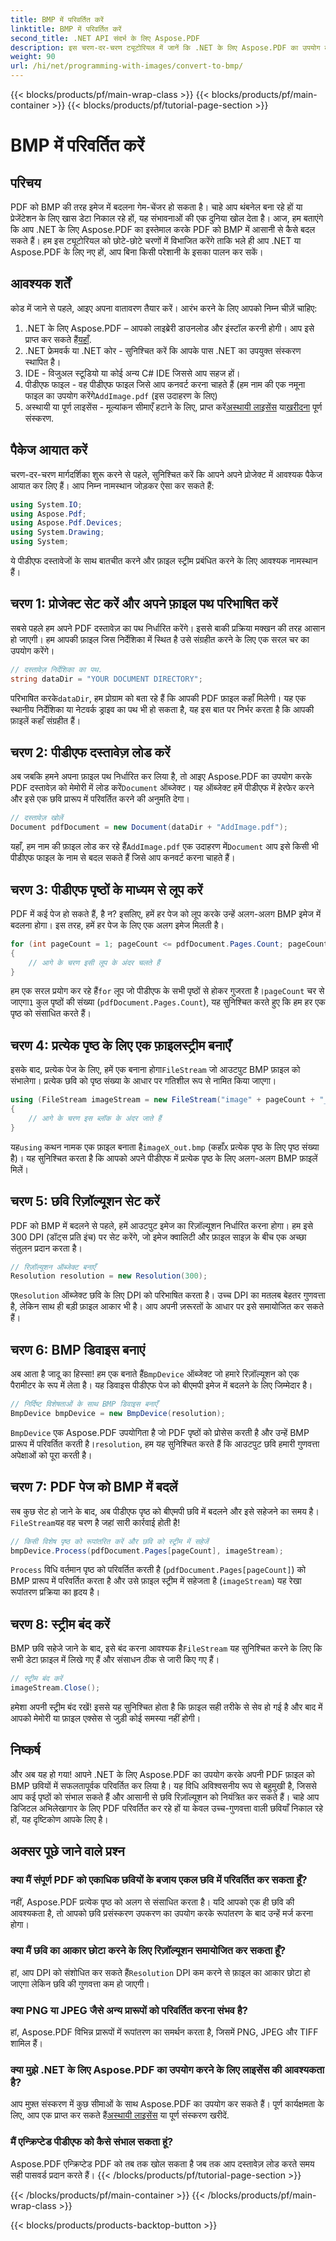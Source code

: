 ```yaml
---
title: BMP में परिवर्तित करें
linktitle: BMP में परिवर्तित करें
second_title: .NET API संदर्भ के लिए Aspose.PDF
description: इस चरण-दर-चरण ट्यूटोरियल में जानें कि .NET के लिए Aspose.PDF का उपयोग करके PDF को BMP इमेज में आसानी से कैसे परिवर्तित किया जाए। .NET डेवलपर्स के लिए बिल्कुल सही।
weight: 90
url: /hi/net/programming-with-images/convert-to-bmp/
---
```


{{< blocks/products/pf/main-wrap-class >}}
{{< blocks/products/pf/main-container >}}
{{< blocks/products/pf/tutorial-page-section >}}

# BMP में परिवर्तित करें

## परिचय

PDF को BMP की तरह इमेज में बदलना गेम-चेंजर हो सकता है। चाहे आप थंबनेल बना रहे हों या प्रेजेंटेशन के लिए खास डेटा निकाल रहे हों, यह संभावनाओं की एक दुनिया खोल देता है। आज, हम बताएंगे कि आप .NET के लिए Aspose.PDF का इस्तेमाल करके PDF को BMP में आसानी से कैसे बदल सकते हैं। हम इस ट्यूटोरियल को छोटे-छोटे चरणों में विभाजित करेंगे ताकि भले ही आप .NET या Aspose.PDF के लिए नए हों, आप बिना किसी परेशानी के इसका पालन कर सकें।

## आवश्यक शर्तें

कोड में जाने से पहले, आइए अपना वातावरण तैयार करें। आरंभ करने के लिए आपको निम्न चीज़ें चाहिए:

1.  .NET के लिए Aspose.PDF – आपको लाइब्रेरी डाउनलोड और इंस्टॉल करनी होगी। आप इसे प्राप्त कर सकते हैं[यहाँ](https://releases.aspose.com/pdf/net/).
2. .NET फ्रेमवर्क या .NET कोर - सुनिश्चित करें कि आपके पास .NET का उपयुक्त संस्करण स्थापित है।
3. IDE - विजुअल स्टूडियो या कोई अन्य C# IDE जिससे आप सहज हों।
4.  पीडीएफ फाइल - वह पीडीएफ फाइल जिसे आप कनवर्ट करना चाहते हैं (हम नाम की एक नमूना फाइल का उपयोग करेंगे`AddImage.pdf` (इस उदाहरण के लिए)
5.  अस्थायी या पूर्ण लाइसेंस - मूल्यांकन सीमाएँ हटाने के लिए, प्राप्त करें[अस्थायी लाइसेंस](https://purchase.aspose.com/temporary-license/) या[खरीदना](https://purchase.aspose.com/buy) पूर्ण संस्करण.

## पैकेज आयात करें

चरण-दर-चरण मार्गदर्शिका शुरू करने से पहले, सुनिश्चित करें कि आपने अपने प्रोजेक्ट में आवश्यक पैकेज आयात कर लिए हैं। आप निम्न नामस्थान जोड़कर ऐसा कर सकते हैं:

```csharp
using System.IO;
using Aspose.Pdf;
using Aspose.Pdf.Devices;
using System.Drawing;
using System;
```

ये पीडीएफ दस्तावेजों के साथ बातचीत करने और फ़ाइल स्ट्रीम प्रबंधित करने के लिए आवश्यक नामस्थान हैं।

## चरण 1: प्रोजेक्ट सेट करें और अपने फ़ाइल पथ परिभाषित करें

सबसे पहले हम अपने PDF दस्तावेज़ का पथ निर्धारित करेंगे। इससे बाकी प्रक्रिया मक्खन की तरह आसान हो जाएगी। हम आपकी फ़ाइल जिस निर्देशिका में स्थित है उसे संग्रहीत करने के लिए एक सरल चर का उपयोग करेंगे।


```csharp
// दस्तावेज़ निर्देशिका का पथ.
string dataDir = "YOUR DOCUMENT DIRECTORY";
```

 परिभाषित करके`dataDir`, हम प्रोग्राम को बता रहे हैं कि आपकी PDF फ़ाइल कहाँ मिलेगी। यह एक स्थानीय निर्देशिका या नेटवर्क ड्राइव का पथ भी हो सकता है, यह इस बात पर निर्भर करता है कि आपकी फ़ाइलें कहाँ संग्रहीत हैं।

## चरण 2: पीडीएफ दस्तावेज़ लोड करें

 अब जबकि हमने अपना फ़ाइल पथ निर्धारित कर लिया है, तो आइए Aspose.PDF का उपयोग करके PDF दस्तावेज़ को मेमोरी में लोड करें`Document` ऑब्जेक्ट। यह ऑब्जेक्ट हमें पीडीएफ में हेरफेर करने और इसे एक छवि प्रारूप में परिवर्तित करने की अनुमति देगा।


```csharp
// दस्तावेज़ खोलें
Document pdfDocument = new Document(dataDir + "AddImage.pdf");
```

 यहाँ, हम नाम की फ़ाइल लोड कर रहे हैं`AddImage.pdf` एक उदाहरण में`Document` आप इसे किसी भी पीडीएफ फाइल के नाम से बदल सकते हैं जिसे आप कनवर्ट करना चाहते हैं।

## चरण 3: पीडीएफ पृष्ठों के माध्यम से लूप करें

PDF में कई पेज हो सकते हैं, है न? इसलिए, हमें हर पेज को लूप करके उन्हें अलग-अलग BMP इमेज में बदलना होगा। इस तरह, हमें हर पेज के लिए एक अलग इमेज मिलती है।


```csharp
for (int pageCount = 1; pageCount <= pdfDocument.Pages.Count; pageCount++)
{
    // आगे के चरण इसी लूप के अंदर चलते हैं
}
```

हम एक सरल प्रयोग कर रहे हैं`for` लूप जो पीडीएफ के सभी पृष्ठों से होकर गुजरता है।`pageCount` चर से जाएगा`1` कुल पृष्ठों की संख्या (`pdfDocument.Pages.Count`), यह सुनिश्चित करते हुए कि हम हर एक पृष्ठ को संसाधित करते हैं।

## चरण 4: प्रत्येक पृष्ठ के लिए एक फ़ाइलस्ट्रीम बनाएँ

 इसके बाद, प्रत्येक पेज के लिए, हमें एक बनाना होगा`FileStream` जो आउटपुट BMP फ़ाइल को संभालेगा। प्रत्येक छवि को पृष्ठ संख्या के आधार पर गतिशील रूप से नामित किया जाएगा।


```csharp
using (FileStream imageStream = new FileStream("image" + pageCount + "_out" + ".bmp", FileMode.Create))
{
    // आगे के चरण इस ब्लॉक के अंदर जाते हैं
}
```

 यह`using` कथन नामक एक फ़ाइल बनाता है`imageX_out.bmp` (कहाँ`X` प्रत्येक पृष्ठ के लिए पृष्ठ संख्या है)। यह सुनिश्चित करता है कि आपको अपने पीडीएफ में प्रत्येक पृष्ठ के लिए अलग-अलग BMP फ़ाइलें मिलें।

## चरण 5: छवि रिज़ॉल्यूशन सेट करें

PDF को BMP में बदलने से पहले, हमें आउटपुट इमेज का रिज़ॉल्यूशन निर्धारित करना होगा। हम इसे 300 DPI (डॉट्स प्रति इंच) पर सेट करेंगे, जो इमेज क्वालिटी और फ़ाइल साइज़ के बीच एक अच्छा संतुलन प्रदान करता है।


```csharp
// रिज़ॉल्यूशन ऑब्जेक्ट बनाएँ
Resolution resolution = new Resolution(300);
```

 ए`Resolution` ऑब्जेक्ट छवि के लिए DPI को परिभाषित करता है। उच्च DPI का मतलब बेहतर गुणवत्ता है, लेकिन साथ ही बड़ी फ़ाइल आकार भी है। आप अपनी ज़रूरतों के आधार पर इसे समायोजित कर सकते हैं।

## चरण 6: BMP डिवाइस बनाएं

 अब आता है जादू का हिस्सा! हम एक बनाते हैं`BmpDevice` ऑब्जेक्ट जो हमारे रिज़ॉल्यूशन को एक पैरामीटर के रूप में लेता है। यह डिवाइस पीडीएफ पेज को बीएमपी इमेज में बदलने के लिए जिम्मेदार है।


```csharp
// निर्दिष्ट विशेषताओं के साथ BMP डिवाइस बनाएँ
BmpDevice bmpDevice = new BmpDevice(resolution);
```

`BmpDevice` एक Aspose.PDF उपयोगिता है जो PDF पृष्ठों को प्रोसेस करती है और उन्हें BMP प्रारूप में परिवर्तित करती है।`resolution`, हम यह सुनिश्चित करते हैं कि आउटपुट छवि हमारी गुणवत्ता अपेक्षाओं को पूरा करती है।

## चरण 7: PDF पेज को BMP में बदलें

 सब कुछ सेट हो जाने के बाद, अब पीडीएफ पृष्ठ को बीएमपी छवि में बदलने और इसे सहेजने का समय है।`FileStream`यह वह चरण है जहां सारी कार्रवाई होती है!


```csharp
// किसी विशेष पृष्ठ को रूपांतरित करें और छवि को स्ट्रीम में सहेजें
bmpDevice.Process(pdfDocument.Pages[pageCount], imageStream);
```

`Process` विधि वर्तमान पृष्ठ को परिवर्तित करती है (`pdfDocument.Pages[pageCount]`) को BMP प्रारूप में परिवर्तित करता है और उसे फ़ाइल स्ट्रीम में सहेजता है (`imageStream`) यह रेखा रूपांतरण प्रक्रिया का हृदय है।

## चरण 8: स्ट्रीम बंद करें

 BMP छवि सहेजे जाने के बाद, इसे बंद करना आवश्यक है`FileStream` यह सुनिश्चित करने के लिए कि सभी डेटा फ़ाइल में लिखे गए हैं और संसाधन ठीक से जारी किए गए हैं।


```csharp
// स्ट्रीम बंद करें
imageStream.Close();
```

हमेशा अपनी स्ट्रीम बंद रखें! इससे यह सुनिश्चित होता है कि फ़ाइल सही तरीके से सेव हो गई है और बाद में आपको मेमोरी या फ़ाइल एक्सेस से जुड़ी कोई समस्या नहीं होगी।

## निष्कर्ष

और अब यह हो गया! आपने .NET के लिए Aspose.PDF का उपयोग करके अपनी PDF फ़ाइल को BMP छवियों में सफलतापूर्वक परिवर्तित कर लिया है। यह विधि अविश्वसनीय रूप से बहुमुखी है, जिससे आप कई पृष्ठों को संभाल सकते हैं और आसानी से छवि रिज़ॉल्यूशन को नियंत्रित कर सकते हैं। चाहे आप डिजिटल अभिलेखागार के लिए PDF परिवर्तित कर रहे हों या केवल उच्च-गुणवत्ता वाली छवियाँ निकाल रहे हों, यह दृष्टिकोण आपके लिए है।

## अक्सर पूछे जाने वाले प्रश्न

### क्या मैं संपूर्ण PDF को एकाधिक छवियों के बजाय एकल छवि में परिवर्तित कर सकता हूँ?
नहीं, Aspose.PDF प्रत्येक पृष्ठ को अलग से संसाधित करता है। यदि आपको एक ही छवि की आवश्यकता है, तो आपको छवि प्रसंस्करण उपकरण का उपयोग करके रूपांतरण के बाद उन्हें मर्ज करना होगा।

### क्या मैं छवि का आकार छोटा करने के लिए रिज़ॉल्यूशन समायोजित कर सकता हूँ?
 हां, आप DPI को संशोधित कर सकते हैं`Resolution` DPI कम करने से फ़ाइल का आकार छोटा हो जाएगा लेकिन छवि की गुणवत्ता कम हो जाएगी।

### क्या PNG या JPEG जैसे अन्य प्रारूपों को परिवर्तित करना संभव है?
हां, Aspose.PDF विभिन्न प्रारूपों में रूपांतरण का समर्थन करता है, जिसमें PNG, JPEG और TIFF शामिल हैं।

### क्या मुझे .NET के लिए Aspose.PDF का उपयोग करने के लिए लाइसेंस की आवश्यकता है?
 आप मुफ़्त संस्करण में कुछ सीमाओं के साथ Aspose.PDF का उपयोग कर सकते हैं। पूर्ण कार्यक्षमता के लिए, आप एक प्राप्त कर सकते हैं[अस्थायी लाइसेंस](https://purchase.aspose.com/temporary-license/) या पूर्ण संस्करण खरीदें.

### मैं एन्क्रिप्टेड पीडीएफ को कैसे संभाल सकता हूं?
Aspose.PDF एन्क्रिप्टेड PDF को तब तक खोल सकता है जब तक आप दस्तावेज़ लोड करते समय सही पासवर्ड प्रदान करते हैं।
{{< /blocks/products/pf/tutorial-page-section >}}

{{< /blocks/products/pf/main-container >}}
{{< /blocks/products/pf/main-wrap-class >}}

{{< blocks/products/products-backtop-button >}}
